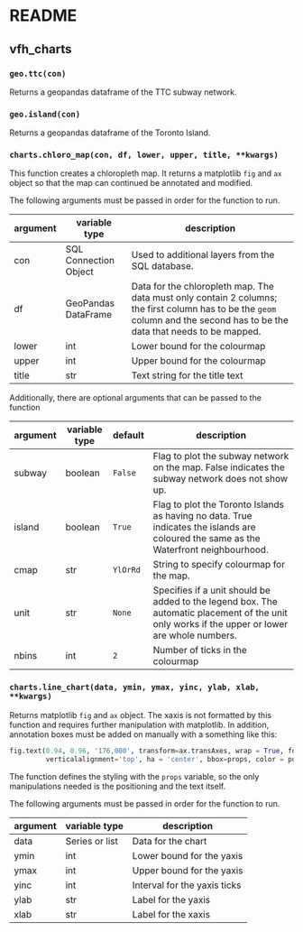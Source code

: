# README

## vfh_charts

### `geo.ttc(con)`

Returns a geopandas dataframe of the TTC subway network.

### `geo.island(con)`

Returns a geopandas dataframe of the Toronto Island.

### `charts.chloro_map(con, df, lower, upper, title, **kwargs)`

This function creates a chloropleth map. It returns a matplotlib `fig` and `ax` object so that the map can continued be annotated and modified. 

The following arguments must be passed in order for the function to run.

|argument|variable type|description|
|-----|-----|-----|
con|SQL Connection Object|Used to additional layers from the SQL database.
df|GeoPandas DataFrame|Data for the chloropleth map. The data must only contain 2 columns; the first column has to be the `geom` column and the second has to be the data that needs to be mapped.
lower|int|Lower bound for the colourmap
upper|int|Upper bound for the colourmap
title|str|Text string for the title text

Additionally, there are optional arguments that can be passed to the function

|argument|variable type|default|description|
|-----|-----|-----|-----|
subway|boolean|`False`|Flag to plot the subway network on the map. False indicates the subway network does not show up.
island|boolean|`True`|Flag to plot the Toronto Islands as having no data. True indicates the islands are coloured the same as the Waterfront neighbourhood.
cmap|str|`YlOrRd`|String to specify colourmap for the map.
unit|str|`None`|Specifies if a unit should be added to the legend box. The automatic placement of the unit only works if the upper or lower are whole numbers.
nbins|int|`2`|Number of ticks in the colourmap 

### `charts.line_chart(data, ymin, ymax, yinc, ylab, xlab, **kwargs)`

Returns  matplotlib `fig` and `ax` object. The xaxis is not formatted by this function and requires further manipulation with matplotlib. In addition, annotation boxes must be added on manually with a something like this:

```python
fig.text(0.94, 0.96, '176,000', transform=ax.transAxes, wrap = True, fontsize=9, fontname = 'Libre Franklin',
         verticalalignment='top', ha = 'center', bbox=props, color = purple)
```

The function defines the styling with the `props` variable, so the only manipulations needed is the positioning and the text itself.

The following arguments must be passed in order for the function to run.

|argument|variable type|description|
|-----|-----|-----|
data|Series or list|Data for the chart
ymin|int|Lower bound for the yaxis
ymax|int|Upper bound for the yaxis
yinc|int|Interval for the yaxis ticks
ylab|str|Label for the yaxis
xlab|str|Label for the xaxis